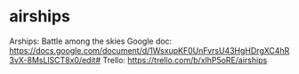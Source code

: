 # airships
Arships: Battle among the skies
Google doc: https://docs.google.com/document/d/1WsxupKF0UnFvrsU43HgHDrgXC4hR3vX-8MsLlSCT8x0/edit#
Trello: https://trello.com/b/xlhP5oRE/airships
